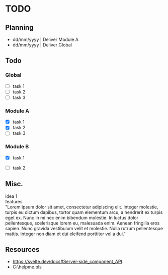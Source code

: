 # TODO

## Planning  

- dd/mm/yyyy | Deliver Module A
- dd/mm/yyyy | Deliver Global


## Todo

### Global
- [ ] task 1
- [ ] task 2
- [ ] task 3

### Module A
- [x] task 1
- [x] task 2
- [ ] task 3

### Module B 
- [x] task 1
- [ ] task 2


## Misc.
idea 1  
features  
"Lorem ipsum dolor sit amet, consectetur adipiscing elit. Integer molestie, turpis eu dictum dapibus, tortor quam elementum arcu, a hendrerit ex turpis eget ex. Nunc in mi nec enim bibendum molestie. In luctus dolor pellentesque, scelerisque lorem eu, malesuada enim. Aenean fringilla eros sapien. Nunc gravida vestibulum velit et molestie. Nulla rutrum pellentesque mattis. Integer non diam et dui eleifend porttitor vel a dui."



## Resources
- https://svelte.dev/docs#Server-side_component_API
- C:\\helpme.pls